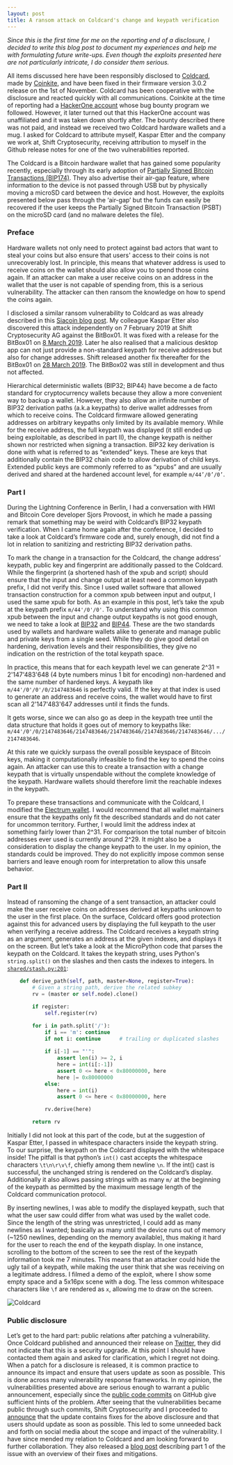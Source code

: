 ```yaml
---
layout: post
title: A ransom attack on Coldcard's change and keypath verification
---
```


*Since this is the first time for me on the reporting end of a disclosure, I decided to write this blog post to document my experiences and help me with formulating future write-ups. Even though the exploits presented here are not particularly intricate, I do consider them serious.*

All items discussed here have been responsibly disclosed to [Coldcard](https://coldcardwallet.com/), made by [Coinkite](https://coinkite.com/), and have been fixed in their firmware version 3.0.2 release on the 1st of November. Coldcard has been cooperative with the disclosure and reacted quickly with all communications. Coinkite at the time of reporting had a [HackerOne account](https://hackerone.com/coinkite) whose bug bounty program we followed. However, it later turned out that this HackerOne account was unaffiliated and it was taken down shortly after. The bounty described there was not paid, and instead we received two Coldcard hardware wallets and a mug. I asked for Coldcard to attribute myself, Kaspar Etter and the company we work at, Shift Cryptosecurity, receiving attribution to myself in the Github release notes for one of the two vulnerabilities reported.

The Coldcard is a Bitcoin hardware wallet that has gained some popularity recently, especially through its early adoption of [Partially Signed Bitcoin Transactions (BIP174)](https://github.com/bitcoin/bips/blob/master/bip-0174.mediawiki). They also advertise their air-gap feature, where information to the device is not passed through USB but by physically moving a microSD card between the device and host. However, the exploits presented below pass through the ‘air-gap’ but the funds can easily be recovered if the user keeps the Partially Signed Bitcoin Transaction (PSBT) on the microSD card (and no malware deletes the file).

### Preface

Hardware wallets not only need to protect against bad actors that want to steal your coins but also ensure that users' access to their coins is not unrecoverably lost. In principle, this means that whatever address is used to receive coins on the wallet should also allow you to spend those coins again. If an attacker can make a user receive coins on an address in the wallet that the user is not capable of spending from, this is a serious vulnerability. The attacker can then ransom the knowledge on how to spend the coins again.

I disclosed a similar ransom vulnerability to Coldcard as was already described in this [Siacoin
blog post](https://blog.sia.tech/a-ransom-attack-on-hardware-wallets-534c075b3a92). My colleague Kaspar Etter also discovered this attack independently on 7 February 2019 at Shift Cryptosecurity AG against the BitBox01. It was fixed with a release for the BitBox01 on [8 March 2019](https://medium.com/shiftcrypto/bitbox-desktop-app-4-5-0-with-firmware-6-0-2-release-fd77f8186a29). Later he also realised that a malicious desktop app can not just provide a non-standard keypath for receive addresses but also for change addresses. Shift released another fix thereafter for the BitBox01 on [28 March 2019](https://medium.com/shiftcrypto/bitbox-desktop-app-4-6-0-with-firmware-6-0-3-release-ec46937afe7c). The BitBox02 was still in development and thus not affected.

Hierarchical deterministic wallets (BIP32; BIP44) have become a de facto standard for cryptocurrency wallets because they allow a more convenient way to backup a wallet. However, they also allow an infinite number of BIP32 derivation paths (a.k.a keypaths) to derive wallet addresses from which to receive coins. The Coldcard firmware allowed generating addresses on arbitrary keypaths only limited by its available memory. While for the receive address, the full keypath was displayed (it still ended up being exploitable, as described in part II), the change keypath is neither shown nor restricted when signing a transaction. BIP32 key derivation is done with what is referred to as “extended” keys. These are keys that additionally contain the BIP32 chain code to allow derivation of child keys. Extended public keys are commonly referred to as “xpubs” and are usually derived and shared at the hardened account level, for example `m/44’/0’/0’`.

### Part I

During the Lightning Conference in Berlin, I had a conversation with HWI and Bitcoin Core developer Sjors Provoost, in which he made a passing remark that something may be weird with Coldcard’s BIP32 keypath verification. When I came home again after the conference, I decided to take a look at Coldcard’s firmware code and, surely enough, did not find a lot in relation to sanitizing and restricting BIP32 derivation paths.

To mark the change in a transaction for the Coldcard, the change address’ keypath, public key and fingerprint are additionally passed to the Coldcard. While the fingerprint (a shortened hash of the xpub and script) should ensure that the input and change output at least need a common keypath prefix, I did not verify this. Since I used wallet software that allowed transaction construction for a common xpub between input and output, I used the same xpub for both. As an example in this post, let’s take the xpub at the keypath prefix `m/44'/0'/0'`. To understand why using this common xpub between the input and change output keypaths is not good enough, we need to take a look at
[BIP32](https://github.com/bitcoin/bips/blob/master/bip-0032.mediawiki) and
[BIP44](https://github.com/bitcoin/bips/blob/master/bip-0044.mediawiki).
These are the two standards used by wallets and hardware wallets alike
to generate and manage public and private keys from a single seed. While they do give good detail on hardening, derivation levels and their responsibilities, they give no indication on the
restriction of the total keypath space.

In practice, this means that for each keypath level we can generate 2^31 = 2'147'483'648 (4 byte numbers minus 1 bit for encoding) non-hardened and the same number of hardened keys. A keypath like `m/44'/0'/0'/0/2147483646` is perfectly valid. If the key at that index is used to generate an address and receive coins, the wallet would have to first scan all 2'147'483'647 addresses until it finds the funds.

It gets worse, since we can also go as deep in the keypath tree until the data structure that holds it goes out of memory to keypaths like:
`m/44'/0'/0/2147483646/2147483646/2147483646/2147483646/2147483646/.../2147483646`.

At this rate we quickly surpass the overall possible keyspace of Bitcoin keys, making it computationally infeasible to find the key to spend the coins again. An attacker can use this to create a transaction with a change keypath that is virtually unspendable without the
complete knowledge of the keypath. Hardware wallets should therefore limit the reachable indexes in the keypath.

To prepare these transactions and communicate with the Coldcard, I modified the [Electrum
wallet](https://electrum.org/#home). I would recommend that all wallet maintainers ensure that the keypaths only fit the described standards and do not cater for uncommon territory. Further, I would limit the address index at something fairly lower than 2^31. For comparison the total number of bitcoin addresses ever used is currently around 2^29. It might also be a consideration to display the change keypath to the user. In my opinion, the standards could be improved. They do not explicitly impose common sense barriers and leave enough room for interpretation to allow this unsafe behavior.

### Part II

Instead of ransoming the change of a sent transaction, an attacker could make the user  receive coins on addresses derived at keypaths unknown to the user in the first place. On the surface, Coldcard offers good protection against this for advanced users by displaying the full keypath to the user when verifying a receive address. The Coldcard receives a keypath string as an argument, generates an address at the given indexes, and displays it on the screen. But let’s take a look at the MicroPython code that parses the keypath on the Coldcard. It takes the keypath string, uses Python's `string.split()` on the slashes and then casts the indexes to integers. In [`shared/stash.py:201`](https://github.com/Coldcard/firmware/blob/d2a44fe4e06b32e779468ea45c25681057f45a33/shared/stash.py#L201):
``` python
    def derive_path(self, path, master=None, register=True):
        # Given a string path, derive the related subkey
        rv = (master or self.node).clone()

        if register:
            self.register(rv)

        for i in path.split('/'):
            if i == 'm': continue
            if not i: continue      # trailing or duplicated slashes
    
            if i[-1] == "'":
                assert len(i) >= 2, i
                here = int(i[:-1])
                assert 0 <= here < 0x80000000, here
                here |= 0x80000000
            else:
                here = int(i)
                assert 0 <= here < 0x80000000, here

            rv.derive(here)

        return rv
```
Initially I did not look at this part of the code, but at the suggestion of Kaspar Etter, I passed in whitespace characters inside the keypath string. To our surprise, the keypath on the
Coldcard displayed with the whitespace inside! The pitfall is that python’s `int()` cast
accepts the whitespace characters `\t\n\r\v\f`, chiefly among them newline `\n`. If the int() cast is successful, the unchanged string is rendered on the Coldcard’s display. Additionally it also allows passing strings with as many `m/` at the beginning of the keypath as permitted by the maximum message length of the Coldcard communication protocol.

By inserting newlines, I was able to modify the displayed keypath, such that what the user saw could differ from what was used by the wallet code. Since the length of the string was unrestricted, I could add as many newlines as I wanted; basically as many until the device runs out of memory (~1250 newlines, depending on the memory available), thus making it hard for the user to reach the end of the keypath display. In one instance, scrolling to the bottom of the screen to see the rest of the keypath information took me 7 minutes. This means that an attacker could hide the ugly tail of a keypath, while making the user think that she was receiving on a legitimate address. I filmed a demo of the exploit, where I show some empty space and a 5x16px scene with a dog. The less common whitespace characters like `\f` are rendered as `x`, allowing me to draw on the screen.

![Coldcard](/images/coldcard.gif "Coldcard")

### Public disclosure

Let’s get to the hard part: public relations after patching a vulnerability. Once Coldcard
published and announced their release on
[Twitter](https://twitter.com/COLDCARDwallet/status/1190279744442568704), they
did not indicate that this is a security upgrade. At this point I should have contacted them again and asked for clarification, which I regret not doing. When a patch for a disclosure is released, it is common practice to announce its impact and ensure that users update as soon as possible. This is done across many vulnerability response frameworks. In my opinion, the vulnerabilities presented above are serious enough to warrant a public announcement, especially since the [public code commits](https://github.com/Coldcard/firmware/commit/fe5cced65e66f42b4a24d59d1c3a96a010ed4158#diff-6330798e4a428addab89059586a262b1R1120) on GitHub give sufficient hints of the problem. After seeing that the vulnerabilities became public through such commits, Shift Cryptosecurity and I proceeded to [announce](https://twitter.com/ShiftCryptoHQ/status/1190302736073547776) that the update contains fixes for the above disclosure and that users should update as soon as possible. This led to some unneeded back and forth on social media about the scope and impact of the vulnerability. I have since mended my relation to Coldcard and am looking forward to further collaboration. They also released a [blog post](https://blog.coinkite.com/troublesome-change/) describing part 1 of the issue with an overview of their fixes and mitigations.


